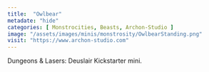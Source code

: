 ```yaml
---
title:  "Owlbear"
metadate: "hide"
categories: [ Monstrocities, Beasts, Archon-Studio ]
image: "/assets/images/minis/monstrosity/OwlbearStanding.png"
visit: "https://www.archon-studio.com"
---
```

Dungeons & Lasers: Deuslair Kickstarter mini.